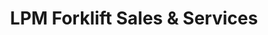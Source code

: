 ---
title: "LPM Forklift Sales & Services"
url: /amarillo/lpm-forklift-sales-and-services/
shop: trade
---